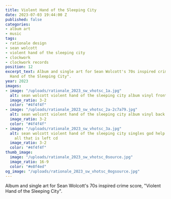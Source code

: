 ```yaml
---
title: Violent Hand of the Sleeping City
date: 2023-07-03 19:44:00 Z
published: false
categories:
- album art
- music
tags:
- rationale design
- sean wolcott
- violent hand of the sleeping city
- clockwork
- clockwork records
position: 12
excerpt_text: Album and single art for Sean Wolcott's 70s inspired crime score, "Violent
  Hand of the Sleeping City".
year: 2023
images:
- image: "/uploads/rationale_2023_sw_vhotsc_1a.jpg"
  alt: sean wolcott violent hand of the sleeping city album vinyl front
  image_ratio: 3-2
  color: "#4f4f4f"
- image: "/uploads/rationale_2023_sw_vhotsc_2a-2c7a79.jpg"
  alt: sean wolcott violent hand of the sleeping city album vinyl back
  image_ratio: 3-2
  color: "#4f4f4f"
- image: "/uploads/rationale_2023_sw_vhotsc_3a.jpg"
  alt: sean wolcott violent hand of the sleeping city singles god help the fuzz with
    all that is left cd
  image_ratio: 3-2
  color: "#4f4f4f"
thumb_image:
  image: "/uploads/rationale_2023_sw_vhotsc_0source.jpg"
  image_ratio: 16-9
  color: "#e8f4ed"
og_image: "/uploads/rationale_2023_sw_vhotsc_0ogsource.jpg"
---
```


Album and single art for Sean Wolcott's 70s inspired crime score, "Violent Hand of the Sleeping City".